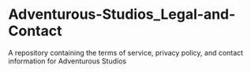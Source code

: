 # Adventurous-Studios_Legal-and-Contact
A repository containing the terms of service, privacy policy, and contact information for Adventurous Studios

